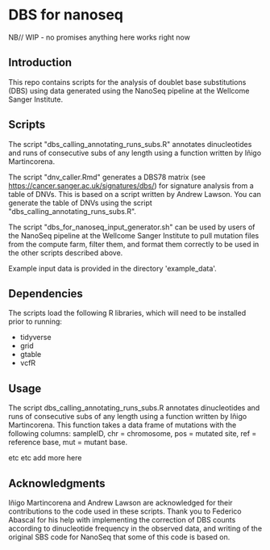 # DBS for nanoseq

NB// WIP - no promises anything here works right now

## Introduction

This repo contains scripts for the analysis of doublet base substitutions (DBS) using data generated using the NanoSeq pipeline at the Wellcome Sanger Institute. 

## Scripts

The script "dbs_calling_annotating_runs_subs.R" annotates dinucleotides and runs of consecutive subs of any length using a function written by Iñigo Martincorena.

The script "dnv_caller.Rmd" generates a DBS78 matrix (see <https://cancer.sanger.ac.uk/signatures/dbs/>) for signature analysis from a table of DNVs. This is based on a script written by Andrew Lawson. You can generate the table of DNVs using the script "dbs_calling_annotating_runs_subs.R".

The script "dbs_for_nanoseq_input_generator.sh" can be used by users of the NanoSeq pipeline at the Wellcome Sanger Institute to pull mutation files from the compute farm, filter them, and format them correctly to be used in the other scripts described above. 

Example input data is provided in the directory 'example_data'.


## Dependencies

The scripts load the following R libraries, which will need to be installed prior to running:

* tidyverse
* grid
* gtable
* vcfR

## Usage

The script dbs_calling_annotating_runs_subs.R annotates dinucleotides and runs of consecutive subs of any length using a function written by Iñigo Martincorena. This function takes a data frame of mutations with the following columns: 
sampleID, chr = chromosome, pos = mutated site, ref = reference base, mut = mutant base.

etc etc add more here


## Acknowledgments

 Iñigo Martincorena and Andrew Lawson are acknowledged for their contributions to the code used in these scripts. Thank you to Federico Abascal for his help with implementing the correction of DBS counts according to dinucleotide frequency in the observed data, and writing of the original SBS code for NanoSeq that some of this code is based on.
